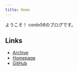 ```yaml
---
title: Home
---
```


ようこそ！
cordx56のブログです。

## Links

- [Archive](/archive.html)
- [Homepage](https://cordx.cx/)
- [GitHub](https://github.com/cordx56)
